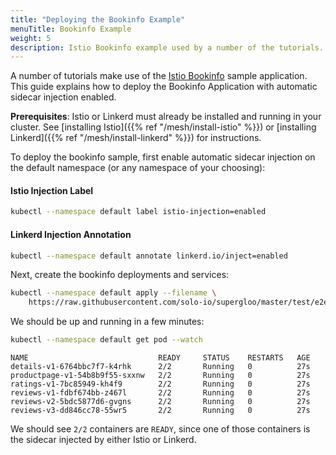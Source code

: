 ```yaml
---
title: "Deploying the Bookinfo Example"
menuTitle: Bookinfo Example
weight: 5
description: Istio Bookinfo example used by a number of the tutorials.
---
```


A number of tutorials make use of the [Istio Bookinfo](https://istio.io/docs/examples/bookinfo/) sample application.
This guide explains how to deploy the Bookinfo Application with automatic sidecar injection enabled.

**Prerequisites**: Istio or Linkerd must already be installed and running in your cluster. See [installing Istio]({{% ref "/mesh/install-istio" %}}) or [installing Linkerd]({{% ref "/mesh/install-linkerd" %}}) for instructions.

To deploy the bookinfo sample, first enable automatic sidecar injection on the default namespace (or any namespace of your choosing):

#### Istio Injection Label

```bash
kubectl --namespace default label istio-injection=enabled
```

#### Linkerd Injection Annotation

```bash
kubectl --namespace default annotate linkerd.io/inject=enabled
```

Next, create the bookinfo deployments and services:

```bash
kubectl --namespace default apply --filename \
    https://raw.githubusercontent.com/solo-io/supergloo/master/test/e2e/files/bookinfo.yaml
```

We should be up and running in a few minutes:

```bash
kubectl --namespace default get pod --watch
```

```noop
NAME                             READY     STATUS    RESTARTS   AGE
details-v1-6764bbc7f7-k4rhk      2/2       Running   0          27s
productpage-v1-54b8b9f55-sxxnw   2/2       Running   0          27s
ratings-v1-7bc85949-kh4f9        2/2       Running   0          27s
reviews-v1-fdbf674bb-z467l       2/2       Running   0          27s
reviews-v2-5bdc5877d6-gvgns      2/2       Running   0          27s
reviews-v3-dd846cc78-55wr5       2/2       Running   0          27s
```

We should see `2/2` containers are `READY`, since one of those containers is the sidecar injected by either Istio or Linkerd.
